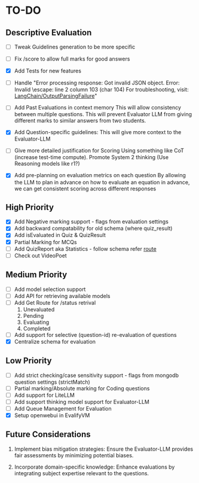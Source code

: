 # TO-DO

## Descriptive Evaluation

- [ ] Tweak Guidelines generation to be more specific
- [ ] Fix /score to allow full marks for good answers
- [x] Add Tests for new features
- [ ] Handle "Error processing response: Got invalid JSON object. Error: Invalid \escape: line 2 column 103 (char 104)
  For troubleshooting,
  visit: [LangChain/OutputParsingFailure](https://python.langchain.com/docs/troubleshooting/errors/OUTPUT_PARSING_FAILURE)"
- [ ] Add Past Evaluations in context memory
  This will allow consistency between multiple questions.
  This will prevent Evaluator LLM from giving different marks to similar answers from two students.
- [x] Add Question-specific guidelines:
  This will give more context to the Evaluator-LLM
- [ ] Give more detailed justification for Scoring
  Using something like CoT (increase test-time compute). Promote System 2 thinking
  (Use Reasoning models like r1?)

- [x] Add pre-planning on evaluation metrics on each question
  By allowing the LLM to plan in advance on how to evaluate an equation in advance,
  we can get consistent scoring across different responses

## High Priority

- [x] Add Negative marking support - flags from evaluation settings
- [x] Add backward compatability for old schema (where quiz_result)
- [x] Add isEvaluated in Quiz & QuizResult
- [x] Partial Marking for MCQs
- [ ] Add QuizReport aka Statistics - follow schema refer [route](https://github.com/Aksaykanthan/evalify/blob/main/src/app/api/staff/result/route.ts)
- [ ] Check out VideoPoet

## Medium Priority

- [ ] Add model selection support
- [ ] Add API for retrieving available models
- [ ] Add Get Route for /status retrival
  1. Unevaluated
  2. Pending
  3. Evaluating
  4. Completed
- [ ] Add support for selective (question-id) re-evaluation of questions
- [x] Centralize schema for evaluation

## Low Priority

- [ ] Add strict checking/case sensitivity support - flags from mongodb question settings (strictMatch)
- [ ] Partial marking/Absolute marking for Coding questions
- [ ] Add support for LiteLLM
- [ ] Add support thinking model support for Evaluator-LLM
- [ ] Add Queue Management for Evaluation
- [x] Setup openwebui in EvalifyVM

## Future Considerations

1. Implement bias mitigation strategies:
   Ensure the Evaluator-LLM provides fair assessments by minimizing potential biases.

2. Incorporate domain-specific knowledge:
   Enhance evaluations by integrating subject expertise relevant to the questions.
